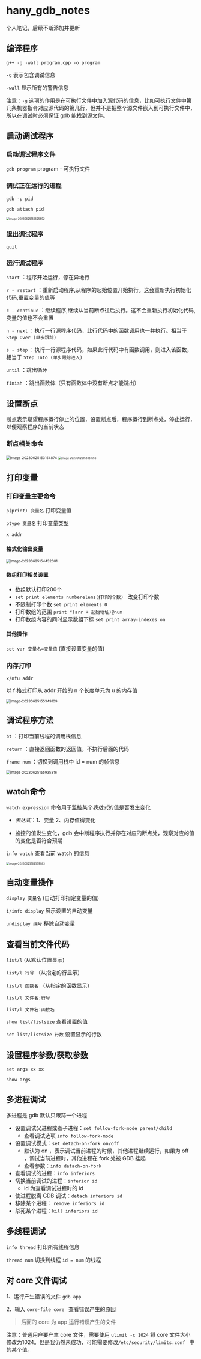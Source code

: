 # hany_gdb_notes

个人笔记，后续不断添加并更新

## 编译程序

`g++ -g -wall program.cpp -o program` 

`-g` 表示包含调试信息

`-wall`  显示所有的警告信息

注意：`-g` 选项的作用是在可执行文件中加入源代码的信息，比如可执行文件中第几条机器指令对应源代码的第几行，但并不是把整个源文件嵌入到可执行文件中，所以在调试时必须保证 gdb 能找到源文件。  

## 启动调试程序

### 启动调试程序文件

`gdb program`  program - 可执行文件

### 调试正在运行的进程

`gdb -p pid`

`gdb attach pid` 

<img src=".\README.assets\image-20230625152525892.png" alt="image-20230625152525892" style="zoom: 50%;" />

### 退出调试程序

`quit` 

### 运行调试程序

`start` ：程序开始运行，停在异地行

`r - restart`  ：重新启动程序,从程序的起始位置开始执行。这会重新执行初始化代码,重置变量的值等

`c - continue` ：继续程序,继续从当前断点往后执行。这不会重新执行初始化代码,变量的值也不会重置

`n - next` ：执行一行源程序代码，此行代码中的函数调用也一并执行。相当于 `Step Over (单步跟踪)` 

`s - step` ：执行一行源程序代码，如果此行代码中有函数调用，则进入该函数，相当于 `Step Into (单步跟踪进入)` 

`until` ：跳出循环

`finish` ：跳出函数体（只有函数体中没有断点才能跳出）

## 设置断点

断点表示期望程序运行停止的位置，设置断点后，程序运行到断点处，停止运行，以便观察程序的当前状态

### 断点相关命令

<img src=".\README.assets\image-20230625153154874.png" alt="image-20230625153154874" style="zoom:67%;" />

<img src=".\README.assets\image-20230625153351556.png" alt="image-20230625153351556" style="zoom: 50%;" />

## 打印变量

### 打印变量主要命令

`p(print) 变量名` 打印变量值

`ptype 变量名` 打印变量类型

`x addr` 

#### 格式化输出变量

<img src=".\README.assets\image-20230625154432081.png" alt="image-20230625154432081" style="zoom:67%;" />

#### 数组打印相关设置

- 数组默认打印200个
- `set print elements numberelems(打印的个数) ` 改变打印个数
- 不限制打印个数 `set print elements 0`
- 打印数组的范围 `print *(arr + 起始地址)@num` 
- 打印数组内容的同时显示数组下标 `set print array-indexes on` 

#### 其他操作

`set var 变量名=变量值` (直接设置变量的值)

### 内存打印

`x/nfu addr` 

以 f 格式打印从 addr 开始的 n 个长度单元为 u 的内存值

<img src=".\README.assets\image-20230625155349109.png" alt="image-20230625155349109" style="zoom:67%;" />

## 调试程序方法

`bt` ：打印当前线程的调用栈信息

`return` ：直接返回函数的返回值，不执行后面的代码

`frame num` ：切换到调用栈中 id = num 的帧信息

<img src=".\README.assets\image-20230625155935816.png" alt="image-20230625155935816" style="zoom:67%;" />

## watch命令

`watch expression`  命令用于监控某个*表达式*的值是否发生变化

- *表达式*：1、变量  2、内存值得变化

- 监控的值发生变化，gdb 会中断程序执行并停在对应的断点处，观察对应的值的变化是否符合预期

`info watch` 查看当前 watch 的信息

<img src=".\README.assets\image-20230625164559883.png" alt="image-20230625164559883" style="zoom: 50%;" />

## 自动变量操作

`display 变量名` (自动打印指定变量的值)

`i/info display` 展示设置的自动变量

`undisplay 编号` 移除自动变量

## 查看当前文件代码

`list/l`  (从默认位置显示)

`list/l 行号`  （从指定的行显示）

`list/l 函数名` （从指定的函数显示）

`list/l 文件名:行号` 

`list/l 文件名:函数名` 

`show list/listsize`  查看设置的值

`set list/listsize 行数`  设置显示的行数

## 设置程序参数/获取参数

`set args xx xx` 

`show args`

## 多进程调试

多进程是 gdb 默认只跟踪一个进程

- 设置调试父进程或者子进程：`set follow-fork-mode parent/child` 
  - 查看调试选项 `info follow-fork-mode` 
- 设置调试模式：`set detach-on-fork on/off` 
  - 默认为 on ，表示调试当前进程的时候，其他进程继续运行，如果为 off ，调试当前进程时，其他进程在 fork 处被 GDB 挂起
  - 查看参数：`info detach-on-fork` 
- 查看调试的进程：`info inferiors` 
- 切换当前调试的进程：`inferior id`  
  - id 为查看调试进程时的 id
- 使进程脱离 GDB 调试：`detach inferiors id` 
- 移除某个进程： `remove inferiors id` 
- 杀死某个进程：`kill inferiors id`

## 多线程调试

`info thread` 打印所有线程信息

`thread num` 切换到线程 `id = num` 的线程

## 对 core 文件调试

1、运行产生错误的文件 `gdb app` 

2、输入 `core-file core `  查看错误产生的原因

> 后面的 core 为 app 运行错误产生的文件

注意：普通用户要产生 core 文件，需要使用 `ulimit -c 1024` 将 core 文件大小修改为1024。但是我仍然未成功，可能需要修改`/etc/security/limits.conf ` 中的某个值。

 

